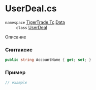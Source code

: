 
# UserDeal.cs
`namespace` [TigerTrade.Tc](../../../../TigerTrade.Tc.md).[Data](../../../../TigerTrade.Tc/Data.md)  
&nbsp;&nbsp;&nbsp;&nbsp;&nbsp;&nbsp;&nbsp;&nbsp;&nbsp;`class` [UserDeal](../../UserDeal.cs.md)

Описание

### Синтаксис
```csharp
public string AccountName { get; set; }
```
### Пример  
```csharp
// example
```
